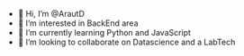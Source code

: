 - 👋 Hi, I’m @ArautD
- 👀 I’m interested in BackEnd area
- 🌱 I’m currently learning Python and JavaScript
- 💞️ I’m looking to collaborate on Datascience and a LabTech

<!---
ArautD/ArautD is a ✨ special ✨ repository because its `README.md` (this file) appears on your GitHub profile.
You can click the Preview link to take a look at your changes.
--->
